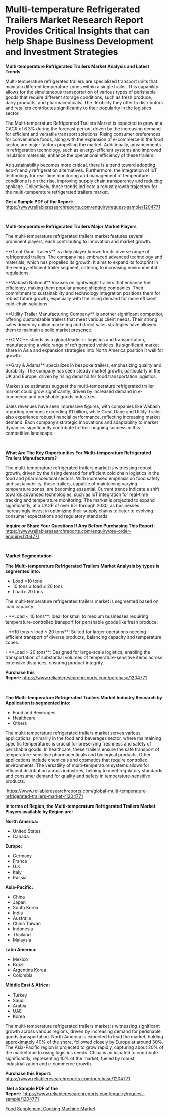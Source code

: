 <p><h1>Multi-temperature Refrigerated Trailers Market Research Report Provides Critical Insights that can help Shape Business Development and Investment Strategies</h1></p><p><strong>Multi-temperature Refrigerated Trailers Market Analysis and Latest Trends</strong></p>
<p><p>Multi-temperature refrigerated trailers are specialized transport units that maintain different temperature zones within a single trailer. This capability allows for the simultaneous transportation of various types of perishable goods that require different storage conditions, such as fresh produce, dairy products, and pharmaceuticals. The flexibility they offer to distributors and retailers contributes significantly to their popularity in the logistics sector.</p><p>The Multi-temperature Refrigerated Trailers Market is expected to grow at a CAGR of 6.3% during the forecast period, driven by the increasing demand for efficient and versatile transport solutions. Rising consumer preferences for convenience foods, along with the expansion of e-commerce in the food sector, are major factors propelling the market. Additionally, advancements in refrigeration technology, such as energy-efficient systems and improved insulation materials, enhance the operational efficiency of these trailers.</p><p>As sustainability becomes more critical, there is a trend toward adopting eco-friendly refrigeration alternatives. Furthermore, the integration of IoT technology for real-time monitoring and management of temperature conditions is on the rise, improving supply chain transparency and reducing spoilage. Collectively, these trends indicate a robust growth trajectory for the multi-temperature refrigerated trailers market.</p></p>
<p><strong>Get a Sample PDF of the Report:&nbsp;</strong> <a href="https://www.reliableresearchreports.com/enquiry/request-sample/1204771?utm_campaign=2954&utm_medium=2&utm_source=Github&utm_content=ia&utm_term=26032025&utm_id=multi-temperature-refrigerated-trailers">https://www.reliableresearchreports.com/enquiry/request-sample/1204771</a></p>
<p>&nbsp;</p>
<p><strong>Multi-temperature Refrigerated Trailers Major Market Players</strong></p>
<p><p>The multi-temperature refrigerated trailers market features several prominent players, each contributing to innovation and market growth. </p><p>**Great Dane Trailers** is a key player known for its diverse range of refrigerated trailers. The company has embraced advanced technology and materials, which has propelled its growth. It aims to expand its footprint in the energy-efficient trailer segment, catering to increasing environmental regulations.</p><p>**Wabash National** focuses on lightweight trailers that enhance fuel efficiency, making them popular among shipping companies. Their commitment to sustainability and technology integration positions them for robust future growth, especially with the rising demand for more efficient cold-chain solutions.</p><p>**Utility Trailer Manufacturing Company** is another significant competitor, offering customizable trailers that meet various client needs. Their strong sales driven by online marketing and direct sales strategies have allowed them to maintain a solid market presence.</p><p>**CIMC** stands as a global leader in logistics and transportation, manufacturing a wide range of refrigerated vehicles. Its significant market share in Asia and expansion strategies into North America position it well for growth.</p><p>**Gray & Adams** specializes in bespoke trailers, emphasizing quality and durability. The company has seen steady market growth, particularly in the UK and Europe, driven by rising demand for food transportation logistics.</p><p>Market size estimates suggest the multi-temperature refrigerated trailer market could grow significantly, driven by increased demand in e-commerce and perishable goods industries. </p><p>Sales revenues have seen impressive figures, with companies like Wabash reporting revenues exceeding $1 billion, while Great Dane and Utility Trailer also experience robust financial performance, reflecting increasing market demand. Each company’s strategic innovations and adaptability to market dynamics significantly contribute to their ongoing success in this competitive landscape.</p></p>
<p>&nbsp;</p>
<p><strong>What Are The Key Opportunities For Multi-temperature Refrigerated Trailers Manufacturers?</strong></p>
<p><p>The multi-temperature refrigerated trailers market is witnessing robust growth, driven by the rising demand for efficient cold chain logistics in the food and pharmaceutical sectors. With increased emphasis on food safety and sustainability, these trailers, capable of maintaining varying temperature zones, are becoming essential. Current trends indicate a shift towards advanced technologies, such as IoT integration for real-time tracking and temperature monitoring. The market is projected to expand significantly, at a CAGR of over 6% through 2030, as businesses increasingly invest in optimizing their supply chains to cater to evolving consumer expectations and regulatory standards.</p></p>
<p><strong>Inquire or Share Your Questions If Any Before Purchasing This Report:</strong> <a href="https://www.reliableresearchreports.com/enquiry/pre-order-enquiry/1204771?utm_campaign=2954&utm_medium=2&utm_source=Github&utm_content=ia&utm_term=26032025&utm_id=multi-temperature-refrigerated-trailers">https://www.reliableresearchreports.com/enquiry/pre-order-enquiry/1204771</a></p>
<p>&nbsp;</p>
<p><strong>Market Segmentation</strong></p>
<p><strong>The Multi-temperature Refrigerated Trailers Market Analysis by types is segmented into:</strong></p>
<p><ul><li>Load <10 tons</li><li>10 tons ≤ load ≤ 20 tons</li><li>Load> 20 tons</li></ul></p>
<p><p>The multi-temperature refrigerated trailers market is segmented based on load capacity. </p><p>- **Load < 10 tons**: Ideal for small to medium businesses requiring temperature-controlled transport for perishable goods like fresh produce.</p><p>- **10 tons ≤ load ≤ 20 tons**: Suited for larger operations needing efficient transport of diverse products, balancing capacity and temperature zones.</p><p>- **Load > 20 tons**: Designed for large-scale logistics, enabling the transportation of substantial volumes of temperature-sensitive items across extensive distances, ensuring product integrity.</p></p>
<p><strong>Purchase this Report:&nbsp;</strong><a href="https://www.reliableresearchreports.com/purchase/1204771?utm_campaign=2954&utm_medium=2&utm_source=Github&utm_content=ia&utm_term=26032025&utm_id=multi-temperature-refrigerated-trailers">https://www.reliableresearchreports.com/purchase/1204771</a></p>
<p>&nbsp;</p>
<p><strong>The Multi-temperature Refrigerated Trailers Market Industry Research by Application is segmented into:</strong></p>
<p><ul><li>Food and Beverages</li><li>Healthcare</li><li>Others</li></ul></p>
<p><p>The multi-temperature refrigerated trailers market serves various applications, primarily in the food and beverages sector, where maintaining specific temperatures is crucial for preserving freshness and safety of perishable goods. In healthcare, these trailers ensure the safe transport of temperature-sensitive pharmaceuticals and biological products. Other applications include chemicals and cosmetics that require controlled environments. The versatility of multi-temperature systems allows for efficient distribution across industries, helping to meet regulatory standards and consumer demand for quality and safety in temperature-sensitive products.</p></p>
<p><a href="https://www.reliableresearchreports.com/global-multi-temperature-refrigerated-trailers-market-r1204771?utm_campaign=2954&utm_medium=2&utm_source=Github&utm_content=ia&utm_term=26032025&utm_id=multi-temperature-refrigerated-trailers">&nbsp;https://www.reliableresearchreports.com/global-multi-temperature-refrigerated-trailers-market-r1204771</a></p>
<p><strong>In terms of Region, the Multi-temperature Refrigerated Trailers Market Players available by Region are:</strong></p>
<p>
    <p> <strong> North America: </strong>
        <ul>
            <li>United States</li>
            <li>Canada</li>
        </ul>
        </p> 
    <p> <strong> Europe: </strong>
        <ul>
            <li>Germany</li>
            <li>France</li>
            <li>U.K.</li>
            <li>Italy</li>
            <li>Russia</li>
        </ul>
        </p> 
    <p> <strong> Asia-Pacific: </strong>
        <ul>
            <li>China</li>
            <li>Japan</li>
            <li>South Korea</li>
            <li>India</li>
            <li>Australia</li>
            <li>China Taiwan</li>
            <li>Indonesia</li>
            <li>Thailand</li>
            <li>Malaysia</li>
        </ul>
        </p> 
    <p> <strong> Latin America: </strong>
        <ul>
            <li>Mexico</li>
            <li>Brazil</li>
            <li>Argentina Korea</li>
            <li>Colombia</li>
        </ul>
        </p> 
    <p> <strong> Middle East & Africa: </strong>
        <ul>
            <li>Turkey</li>
            <li>Saudi</li>
            <li>Arabia</li>
            <li>UAE</li>
            <li>Korea</li>
        </ul>
    </p>
    </p>
<p><p>The multi-temperature refrigerated trailers market is witnessing significant growth across various regions, driven by increasing demand for perishable goods transportation. North America is expected to lead the market, holding approximately 40% of the share, followed closely by Europe at around 30%. The Asia-Pacific region is projected to grow rapidly, capturing about 20% of the market due to rising logistics needs. China is anticipated to contribute significantly, representing 10% of the market, fueled by robust industrialization and e-commerce growth.</p></p>
<p><strong>Purchase this Report: </strong><a href="https://www.reliableresearchreports.com/purchase/1204771?utm_campaign=2954&utm_medium=2&utm_source=Github&utm_content=ia&utm_term=26032025&utm_id=multi-temperature-refrigerated-trailers">https://www.reliableresearchreports.com/purchase/1204771</a></p>
<p>&nbsp;<strong>Get a Sample PDF of the Report:&nbsp;&nbsp;</strong><a href="https://www.reliableresearchreports.com/enquiry/request-sample/1204771?utm_campaign=2954&utm_medium=2&utm_source=Github&utm_content=ia&utm_term=26032025&utm_id=multi-temperature-refrigerated-trailers">https://www.reliableresearchreports.com/enquiry/request-sample/1204771</a></p>
<p><strong></strong></p>
<p><p><a href="https://github.com/berbelsagwan/Market-Research-Report-List-1/blob/main/food-supplement-cooking-machine-market.md?utm_campaign=2954&utm_medium=2&utm_source=Github&utm_content=ia&utm_term=26032025&utm_id=multi-temperature-refrigerated-trailers">Food Supplement Cooking Machine Market</a></p></p>